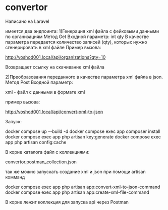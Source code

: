 # convertor

Написано на Laravel

имеется два эндпоинта:
1)Генерация xml файла с фейковыми данными по организациям
Метод Get
Входной параметр:  int qty
В качестве параметра передается количество записей (qty), которых нужно сгенерировать в xml файле
Пример вызова:

http://voshod001.local/api/organizations?qty=10

Возвращает ссылку на скачивание xml файла

2)Преобразования переданного в качестве параметра xml файла в json.
Метод Post
Входной параметр:

xml -  файл с данными в формате xml

пример вызова:

http://voshod001.local/api/convert-xml-to-json

Запуск:

docker compose up --build -d
docker compose exec app composer install
docker compose exec app php artisan key:generate
docker compose exec app php artisan config:cache

В корне каталога файл с коллекциями:

convertor.postman_collection.json

так же можно запускать создание xml и json при помощи artisan комманд

docker compose exec app php artisan app:convert-xml-to-json-command
docker compose exec app php artisan app:create-xml-file-command

В корне лежит коллекция для запуска api через Postman
